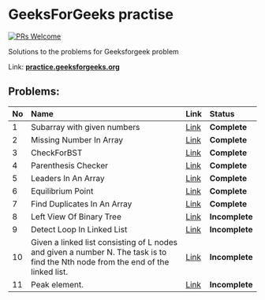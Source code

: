 # GeeksForGeeks practise

[![PRs Welcome](https://img.shields.io/badge/PRs-welcome-brightgreen.svg?style=flat-square)](https://makeapullrequest.com)

Solutions to the problems for Geeksforgeek problem

Link: __[practice.geeksforgeeks.org](https://practice.geeksforgeeks.org/)__


## Problems:
|No|Name|Link|Status|
|:-|:---|:---|:-----|
|1|Subarray with given numbers|[Link](https://github.com/smoumita19/geeksforgeekproblem/tree/master/SubArrayWithGivenSum)|__Complete__|
|2|Missing Number In Array|[Link](https://github.com/smoumita19/geeksforgeekproblem/tree/master/MissingNumberInArray)|__Complete__|
|3|CheckForBST|[Link](https://github.com/smoumita19/geeksforgeekproblem/tree/master/CheckForBST)|__Complete__|
|4|Parenthesis Checker|[Link](https://github.com/smoumita19/geeksforgeekproblem/tree/master/ParenthesisChecker)|__Complete__|
|5|Leaders In An Array|[Link](https://github.com/smoumita19/geeksforgeekproblem/tree/master/LeadersInAnArray)|__Complete__|
|6|Equilibrium Point|[Link](https://github.com/smoumita19/geeksforgeekproblem/tree/master/EquilibriumPoint)|__Complete__|
|7|Find Duplicates In An Array|[Link](https://github.com/smoumita19/geeksforgeekproblem/tree/master/FindDuplicatesInAnArray)|__Complete__|
|8|Left View Of Binary Tree|[Link](https://github.com/smoumita19/geeksforgeekproblem/tree/master/LeftViewOfBinaryTree)|__Incomplete__|
|9|Detect Loop In Linked List|[Link](https://github.com/smoumita19/geeksforgeekproblem/tree/master/DetectLoopInLinkedList)|__Incomplete__|
|10|Given a linked list consisting of L nodes and given a number N. The task is to find the Nth node from the end of the linked list.|[Link](https://github.com/smoumita19/geeksforgeekproblem/tree/master/DetectLoopInLinkedList)|__Incomplete__|
|11|Peak element.|[Link](https://github.com/smoumita19/geeksforgeekproblem/tree/master/DetectLoopInLinkedList)|__Incomplete__|










